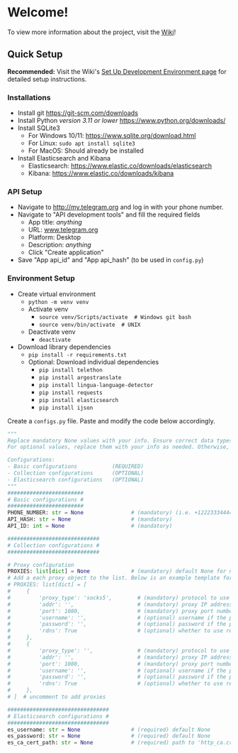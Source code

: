 # Welcome!
To view more information about the project, visit the [Wiki](https://github.com/kienmarkdo/Telegram-OSINT-for-Cyber-Threat-Intelligence-Analysis/wiki)!


## Quick Setup
**Recommended:** Visit the Wiki's [Set Up Development Environment page](https://github.com/kienmarkdo/Telegram-OSINT-for-Cyber-Threat-Intelligence-Analysis/wiki/Set-Up-Development-Environment) for detailed setup instructions.

### Installations
- Install git https://git-scm.com/downloads
- Install Python *version 3.11 or lower* https://www.python.org/downloads/
- Install SQLite3
    - For Windows 10/11: https://www.sqlite.org/download.html
    - For Linux: `sudo apt install sqlite3`
    - For MacOS: Should already be installed
- Install Elasticsearch and Kibana
   - Elasticsearch: https://www.elastic.co/downloads/elasticsearch
   - Kibana: https://www.elastic.co/downloads/kibana

### API Setup
- Navigate to http://my.telegram.org and log in with your phone number.
- Navigate to "API development tools" and fill the required fields
    - App title: _anything_
    - URL: www.telegram.org
    - Platform: Desktop
    - Description: _anything_
    - Click "Create application"
- Save "App api_id" and "App api_hash" (to be used in `config.py`)

### Environment Setup
- Create virtual environment
    - `python -m venv venv`
    - Activate venv
        - `source venv/Scripts/activate  # Windows git bash`
        - `source venv/bin/activate  # UNIX` 
    - Deactivate venv
        - `deactivate`
- Download library dependencies
    - `pip install -r requirements.txt`
    - Optional: Download individual dependencies
        - `pip install telethon`
        - `pip install argostranslate`
        - `pip install lingua-language-detector`
        - `pip install requests`
        - `pip install elasticsearch`
        - `pip install ijson`

Create a `configs.py` file. Paste and modify the code below accordingly.
```py
"""
Replace mandatory None values with your info. Ensure correct data types, as specified.
For optional values, replace them with your info as needed. Otherwise, keep values as None.

Configurations:
- Basic configurations           (REQUIRED)
- Collection configurations      (OPTIONAL)
- Elasticsearch configurations   (OPTIONAL)
"""
########################
# Basic configurations #
########################
PHONE_NUMBER: str = None               # (mandatory) (i.e. +12223334444)
API_HASH: str = None                   # (mandatory)
API_ID: int = None                     # (mandatory)

#############################
# Collection configurations #
#############################

# Proxy configuration
PROXIES: list[dict] = None             # (mandatory) default None for no proxy
# Add a each proxy object to the list. Below is an example template for two proxies.
# PROXIES: list[dict] = [
#     {
#         'proxy_type': 'socks5',        # (mandatory) protocol to use (i.e.: socks5)
#         'addr': '',                    # (mandatory) proxy IP address (i.e.: 123.123.123.123)
#         'port': 1080,                  # (mandatory) proxy port number (i.e.: 1080)
#         'username': '',                # (optional) username if the proxy requires auth
#         'password': '',                # (optional) password if the proxy requires auth
#         'rdns': True                   # (optional) whether to use remote or local resolve, default remote
#     },
#     {
#         'proxy_type': '',              # (mandatory) protocol to use (see above)
#         'addr': '',                    # (mandatory) proxy IP address
#         'port': 1080,                  # (mandatory) proxy port number
#         'username': '',                # (optional) username if the proxy requires auth
#         'password': '',                # (optional) password if the proxy requires auth
#         'rdns': True                   # (optional) whether to use remote or local resolve, default remote
#     },
# ]  # uncomment to add proxies

################################
# Elasticsearch configurations #
################################
es_username: str = None                # (required) default None
es_password: str = None                # (required) default None
es_ca_cert_path: str = None            # (required) path to 'http_ca.crt' file stored in elasticsearch-<VERSION>/config/certs/http_ca.crt
```
